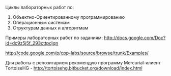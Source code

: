 Циклы лабораторных работ по:
  1. Объектно-Ориентированному программированию
  1. Операционным системам
  1. Структурам данных и алгоритмам

Примеры лабораторных работ по заданиям: http://docs.google.com/Doc?id=dc9z5j5f_293cttpdjqn

http://code.google.com/p/cpp-labs/source/browse/trunk/Examples/

Для работы с репозитарием рекомендую программу Mercurial-клиент TortoiseHG - http://tortoisehg.bitbucket.org/download/index.html